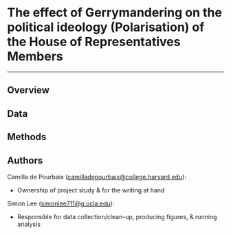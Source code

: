 # The effect of Gerrymandering on the political ideology (Polarisation) of the House of Representatives Members
---
## Overview

## Data

## Methods

## Authors

Camilla de Pourbaix (camilladepourbaix@college.harvard.edu): 
- Ownership of project study & for the writing at hand

Simon Lee (simonlee711@g.ucla.edu): 
- Responsible for data collection/clean-up, producing figures, & running analysis 
